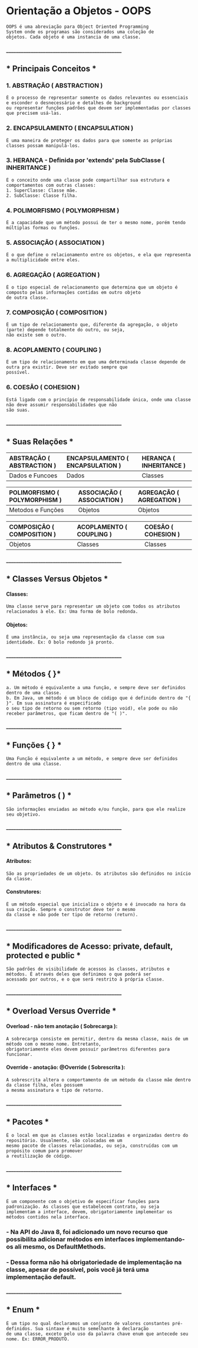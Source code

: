 # Orientação a Objetos - OOPS
````
OOPS é uma abreviação para Object Oriented Programming
System onde os programas são considerados uma coleção de
objetos. Cada objeto é uma instancia de uma classe.
````
#### _______________________________________________
## * Principais Conceitos *
### 1. ABSTRAÇÃO ( ABSTRACTION )
````
É o processo de representar somente os dados relevantes ou essenciais e esconder o desnecessário e detalhes de background
ou representar funções padrões que devem ser implementadas por classes que precisem usá-las.
````
### 2. ENCAPSULAMENTO ( ENCAPSULATION )
````
É uma maneira de proteger os dados para que somente as próprias classes possam manipulá-los.
````
### 3. HERANÇA - Definida por 'extends' pela SubClasse ( INHERITANCE )
````
É o conceito onde uma classe pode compartilhar sua estrutura e comportamentos com outras classes:
1. SuperClasse: Classe mãe.
2. SubClasse: Classe filha.
````
### 4. POLIMORFISMO ( POLYMORPHISM )
````
É a capacidade que um método possui de ter o mesmo nome, porém tendo múltiplas formas ou funções.
````
### 5. ASSOCIAÇÃO ( ASSOCIATION )
````
É o que define o relacionamento entre os objetos, e ela que representa a multiplicidade entre eles.
````
### 6. AGREGAÇÃO ( AGREGATION )
````
É o tipo especial de relacionamento que determina que um objeto é composto pelas informações contidas em outro objeto
de outra classe.
````
### 7. COMPOSIÇÃO ( COMPOSITION )
````
É um tipo de relacionamento que, diferente da agregação, o objeto (parte) depende totalmente do outro, ou seja,
não existe sem o outro.
````
### 8. ACOPLAMENTO ( COUPLING )
````
É um tipo de relacionamento em que uma determinada classe depende de outra pra existir. Deve ser evitado sempre que
possível.
````
### 6. COESÃO ( COHESION )
````
Está ligado com o princípio de responsabilidade única, onde uma classe não deve assumir responsabilidades que não
são suas.
````
#### _______________________________________________
## * Suas Relações *

|  ABSTRAÇÃO ( ABSTRACTION )   |  ENCAPSULAMENTO ( ENCAPSULATION ) | HERANÇA ( INHERITANCE ) |
|   :---     |   :---     |   :---     |
| Dados e Funcoes | Dados | Classes |

|  POLIMORFISMO ( POLYMORPHISM )   |  ASSOCIAÇÃO ( ASSOCIATION ) | AGREGAÇÃO ( AGREGATION ) |
|   :---     |   :---     |   :---     |
| Metodos e Funções | Objetos | Objetos |

|  COMPOSIÇÃO ( COMPOSITION )   |  ACOPLAMENTO ( COUPLING ) | COESÃO ( COHESION ) |
|   :---     |   :---     |   :---     |
| Objetos | Classes | Classes |

#### _______________________________________________
## * Classes Versus Objetos *
#### Classes:
````
Uma classe serve para representar um objeto com todos os atributos relacionados à ele. Ex: Uma forma de bolo redonda.
````
#### Objetos:
````
É uma instância, ou seja uma representação da classe com sua identidade. Ex: O bolo redondo já pronto.
````
#### _______________________________________________
## * Métodos { }*
````
a. Um método é equivalente a uma função, e sempre deve ser definidos dentro de uma classe.
b. Em Java, um método é um bloco de código que é definido dentro de "{ }". Em sua assinatura é especificado
o seu tipo de retorno ou sem retorno (tipo void), ele pode ou não receber parâmetros, que ficam dentro de "( )".
````
#### _______________________________________________
## * Funções { } *
````
Uma Função é equivalente a um método, e sempre deve ser definidos dentro de uma classe.
````
#### _______________________________________________
## * Parâmetros ( ) *
````
São informações enviadas ao método e/ou função, para que ele realize seu objetivo.
````
#### _______________________________________________
## * Atributos & Construtores *
#### Atributos:
````
São as propriedades de um objeto. Os atributos são definidos no início da classe.
````
#### Construtores:
````
É um método especial que inicializa o objeto e é invocado na hora da sua criação. Sempre o construtor deve ter o mesmo
da classe e não pode ter tipo de retorno (return).
````
#### _______________________________________________
## * Modificadores de Acesso: private, default, protected e public *
````
São padrões de visibilidade de acessos às classes, atributos e métodos. É através deles que definimos o que poderá ser
acessado por outros, e o que será restrito à própria classe.
````
#### _______________________________________________
## * Overload Versus Override *
#### Overload - não tem anotação ( Sobrecarga ):
````
A sobrecarga consiste em permitir, dentro da mesma classe, mais de um método com o mesmo nome. Entretanto,
obrigatoriamente eles devem possuir parâmetros diferentes para funcionar.
````
#### Override - anotação: @Override ( Sobrescrita ):
````
A sobrescrita altera o comportamento de um método da classe mãe dentro da classe filha, eles possuem
a mesma assinatura e tipo de retorno.
````
#### _______________________________________________
## * Pacotes *
````
É o local em que as classes estão localizadas e organizadas dentro do repositório. Usualmente, são colocadas em um
mesmo pacote de classes relacionadas, ou seja, construídas com um propósito comum para promover
a reutilização de código.
````
#### _______________________________________________
## * Interfaces *
````
É um componente com o objetivo de especificar funções para padronização. As classes que estabelecem contrato, ou seja
implementam a interface, devem, obrigatoriamente implementar os métodos contidos nela interface.
````
### - Na API do Java 8, foi adicionado um novo recurso que possibilita adicionar métodos em interfaces implementando-os ali mesmo, os DefaultMethods.
### - Dessa forma não há obrigatoriedade de implementação na classe, apesar de possível, pois você já terá uma implementação default.
#### _______________________________________________
## * Enum *
````
É um tipo no qual declaramos um conjunto de valores constantes pré-definidos. Sua sintaxe é muito semelhante à declaração
de uma classe, exceto pelo uso da palavra chave enum que antecede seu nome. Ex: ERROR_PRODUTO.
````
